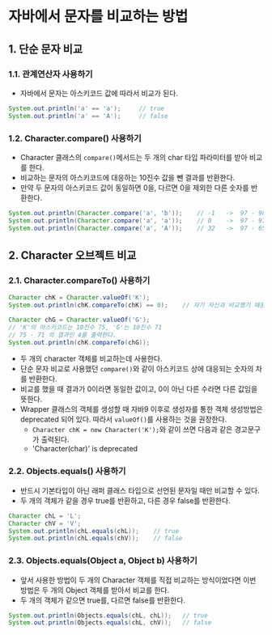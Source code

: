 # 자바에서 문자를 비교하는 방법

## 1. 단순 문자 비교

### 1.1. 관계연산자 사용하기

- 자바에서 문자는 아스키코드 값에 따라서 비교가 된다.

```java
System.out.println('a' == 'a');     // true
System.out.println('a' == 'A');     // false
```

### 1.2. Character.compare() 사용하기

- Character 클래스의 `compare()`메서드는 두 개의 char 타입 파라미터를 받아 비교를 한다.
- 비교하는 문자의 아스키코드에 대응하는 10진수 값을 뺀 결과를 반환한다.
- 만약 두 문자의 아스키코드 값이 동일하면 0을, 다르면 0을 제외한 다른 숫자를 반환한다.

```java
System.out.println(Character.compare('a', 'b'));    // -1   ->  97 - 98 = -1
System.out.println(Character.compare('a', 'a'));    // 0    ->  97 - 97 = 0
System.out.println(Character.compare('a', 'A'));    // 32   ->  97 - 65 = 32
```

## 2. Character 오브젝트 비교

### 2.1. Character.compareTo() 사용하기

```java
Character chK = Character.valueOf('K');
System.out.println(chK.compareTo(chK) == 0);    // 자기 자신과 비교했기 때문에 true를 출력

Character chG = Character.valueOf('G');
// 'K'의 아스키코드는 10진수 75, 'G'는 10진수 71
// 75 - 71 의 결과인 4를 출력한다.
System.out.println(chK.compareTo(chG));
```

- 두 개의 character 객체를 비교하는데 사용한다.
- 단순 문자 비교로 사용했던 `compare()`와 같이 아스키코드 상에 대응되는 숫자의 차를 반환한다.
- 비교를 했을 때 결과가 0이라면 동일한 값이고, 0이 아닌 다른 수라면 다른 값임을 뜻한다.
- Wrapper 클래스의 객체를 생성할 때 자바9 이후로 생성자를 통한 객체 생성방법은 deprecated 되어 있다. 따라서 `valueOf()`를 사용하는 것을 권장한다.
  - `Character chK = new Character('K');`와 같이 쓰면 다음과 같은 경고문구가 출력된다.
  - 'Character(char)' is deprecated

### 2.2. Objects.equals() 사용하기

- 반드시 기본타입이 아닌 래퍼 클래스 타입으로 선언된 문자일 때만 비교할 수 있다.
- 두 개의 객체가 같을 경우 true를 반환하고, 다른 경우 false를 반환한다.

```java
Character chL = 'L';
Character chV = 'V';
System.out.println(chL.equals(chL));    // true
System.out.println(chL.equals(chV));    // false
```

### 2.3. Objects.equals(Object a, Object b) 사용하기

- 앞서 사용한 방법이 두 개의 Character 객체를 직접 비교하는 방식이었다면 이번 방법은 두 개의 Object 객체를 받아서 비교를 한다.
- 두 개의 객체가 같으면 true를, 다르면 false를 반환한다.

```java
System.out.println(Objects.equals(chL, chL));   // true
System.out.println(Objects.equals(chL, chV));   // false
```
